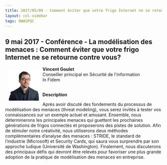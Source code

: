 ```yaml
---
title: 2017/05/09 - Comment éviter que votre frigo Internet ne se retourne contre vous?
layout: col-sidebar
tags: OWASPQC
---
```


## 9 mai 2017 - Conférence - La modélisation des menaces : Comment éviter que votre frigo Internet ne se retourne contre vous?

<img align="left" style="padding: 10px;" width="100px" src="../../assets/images/VincentGoulet100PX.jpg" /> 

**Vincent Goulet**
<br>Conseiller principal en Sécurité de l'information
<br>In Fidem
<br><br>

**Description**

Après avoir discuté des fondements du processus de modélisation des
menaces (threat modeling), vous serez invités à tester vos connaissances
sur un exemple actuel et amusant. Ensemble, nous déterminerons les
principales menaces qui guettent les prochaines générations de frigos
connectés et proposerons des pistes de solution.
Afin de stimuler notre créativité, nous utiliserons deux méthodes
complémentaires d’analyse des menaces : STRIDE, le standard de
l’industrie (Microsoft) et Security Cards, qui saura vous surprendre
par son approche ludique (Université de Washington). Finalement, nous
discuterons des principaux défis qui devront être relevés pour favoriser
une plus grande adoption de la pratique de modélisation des menaces en
entreprise.
